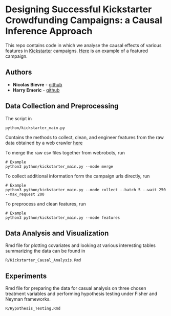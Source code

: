 # Designing Successful Kickstarter Crowdfunding Campaigns: a Causal Inference Approach

This repo contains code in which we analyse the causal effects of various
features in [Kickstarter](https://www.kickstarter.com/) campaigns.
[Here](https://www.kickstarter.com/projects/flairespresso/the-neo-delicious-affordable-espresso-at-home?ref=section-food-craft-featured-project)
is an example of a featured campaign.

## Authors

* **Nicolas Bievre** - [github](https://github.com/nbievre)
* **Harry Emeric** - [github](https://github.com/harryem)

## Data Collection and Preprocessing

The script in

```
python/kickstarter_main.py
```

Contains the methods to collect, clean, and engineer features from the raw data
obtained by a web crawler [here](https://webrobots.io/kickstarter-datasets)

To merge the raw csv files together from webrobots, run

```
# Example
python3 python/kickstarter_main.py --mode merge
```

To collect additional information form the campaign urls directly, run

```
# Example
python3 python/kickstarter_main.py --mode collect --batch 5 --wait 250 --max_request 200
```

To preprocess and clean features, run

```
# Example
python3 python/kickstarter_main.py --mode features
```

## Data Analysis and Visualization

Rmd file for plotting covariates and looking at various interesting
tables summarizing the data can be found in

```
R/Kickstarter_Causal_Analysis.Rmd
```

## Experiments

Rmd file for preparing the data for casual analysis on three chosen
treatment variables and performing hypothesis testing under Fisher and
Neyman frameworks.


```
R/Hypothesis_Testing.Rmd
```
